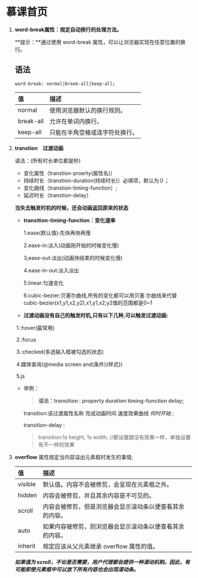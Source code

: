 # 慕课首页

1. **word-break属性：规定自动换行的处理方法。**

   **提示：**通过使用 word-break 属性，可以让浏览器实现在任意位置的换行。

   ## 语法

   ```
   word-break: normal|break-all|keep-all;
   ```

   | 值        | 描述                           |
   | :-------- | :----------------------------- |
   | normal    | 使用浏览器默认的换行规则。     |
   | break-all | 允许在单词内换行。             |
   | keep-all  | 只能在半角空格或连字符处换行。 |

2. **transtion　过渡动画**

   语法：(所有时长单位都是秒)

   * 变化属性（transtion-proerty(属性名)）
   * 持续时长（transtion-duration(持续时长)）必填项，默认为０；
   * 变化曲线（transtion-timing-function）;
   * 延迟时长（transtion-delay）

   **当失去触发时机的时候，还会动画返回原来的状态**

   * **transition-timing-function：变化速率**

     1.ease(默认值):先快再快再慢

     2.ease-in:淡入(动画刚开始的时候变化慢)

     3,ease-out:淡出(动画快结束的时候变化慢)

     4.ease-in-out:淡入淡出

     5.linear:匀速变化

     6.cubic-bezier:贝塞尔曲线,所有的变化都可以用贝塞 尔曲线来代替 cubic-bezier(x1,y1,x2,y2),x1,y1,x2,y2值的范围都是0~1

   *   **过渡动画没有自己的触发时机,只有以下几种,可以触发过渡动画:**

     ​     1.:hover(最常用)

     ​     2.:focus

     ​     3.:checked(多选输入框被勾选的状态)

     ​     4.媒体查询(@media screen and(条件){样式})

     ​     5.js
     
   * 举例：

     >    **语法：transition : property duration timing-function delay;**

      transition:该过渡属性名称  完成动画时间  速度效果曲线  *何时开始* ;

     transition-delay : 

     > transition:1s height, 1s width;  //都设置跟没有效果一样，单独设置有不一样的效果

3. **overflow** 属性规定当内容溢出元素框时发生的事情;

   | 值      | 描述                                                     |
   | :------ | :------------------------------------------------------- |
   | visible | 默认值。内容不会被修剪，会呈现在元素框之外。             |
   | hidden  | 内容会被修剪，并且其余内容是不可见的。                   |
   | scroll  | 内容会被修剪，但是浏览器会显示滚动条以便查看其余的内容。 |
   | auto    | 如果内容被修剪，则浏览器会显示滚动条以便查看其余的内容。 |
   | inherit | 规定应该从父元素继承 overflow 属性的值。                 |

   ***如果值为 scroll，不论是否需要，用户代理都会提供一种滚动机制。因此，有可能即使元素框中可以放下所有内容也会出现滚动条。***

   

   